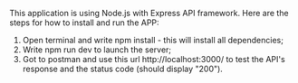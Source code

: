 This application is using Node.js with Express API framework.
Here are the steps for how to install and run the APP:

1. Open terminal and write npm install - this will install all dependencies;
2. Write npm run dev to launch the server;
3. Got to postman and use this url http://localhost:3000/ to test the API's response and the status code (should display "200").
